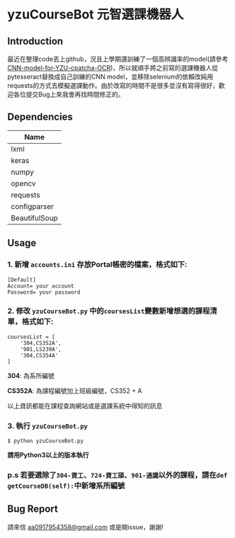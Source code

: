 # yzuCourseBot 元智選課機器人

## Introduction
最近在整理code丟上github，況且上學期還訓練了一個高辨識率的model(請參考 [CNN-model-for-YZU-cpatcha-OCR](https://github.com/Doem/CNN-model-for-YZU-cpatcha-OCR))，所以就順手將之前寫的選課機器人從pytesseract替換成自己訓練的CNN model，並移除selenium的依賴改純用requests的方式去模擬選課動作。由於改寫的時間不是很多並沒有寫得很好，歡迎各位提交Bug上來我會再找時間修正的。

## Dependencies
|Name|
|----|
|lxml|
|keras|
|numpy|
|opencv|
|requests|
|configparser|
|BeautifulSoup|

## Usage

### 1. 新增 `accounts.ini` 存放Portal帳密的檔案，格式如下:
```
[Default]
Account= your account
Password= your password
```

### 2. 修改 `yzuCourseBot.py` 中的`coursesList`變數新增想選的課程清單，格式如下:
```
coursesList = [
    '304,CS352A', 
    '901,LS239A', 
    '304,CS354A'
]
```

**304**: 為系所編號

**CS352A**: 為課程編號加上班級編號，CS352 + A

以上資訊都能在課程查詢網站或是選課系統中得知的訊息

### 3. 執行 `yzuCourseBot.py`
```
$ python yzuCourseBot.py
```

**請用Python3以上的版本執行**

### p.s 若要選除了`304-資工`、`724-資工碩`、`901-通識`以外的課程，請在`def getCourseDB(self):`中新增系所編號


## Bug Report
請來信 aa0917954358@gmail.com 或是開issue，謝謝!